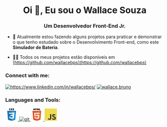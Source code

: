 <h1 align="center">Oi 👋, Eu sou o Wallace Souza</h1>
<h3 align="center">Um Desenvolvedor Front-End Jr.</h3>

- 🔭 Atualmente estou fazendo alguns projetos para praticar e demonstrar o que tenho estudado sobre o Desenvolvimento Front-end, como este **Simulador de Bateria**.

- 👨‍💻 Todos os meus projetos estão disponíveis em [https://github.com/wallacebps](https://github.com/wallacebps)

<h3 align="left">Connect with me:</h3>
<p align="left">
<a href="https://linkedin.com/in/https://www.linkedin.com/in/wallacebps/" target="blank"><img align="center" src="https://raw.githubusercontent.com/rahuldkjain/github-profile-readme-generator/master/src/images/icons/Social/linked-in-alt.svg" alt="https://www.linkedin.com/in/wallacebps/" height="30" width="40" /></a>
<a href="https://instagram.com/wallace.bruno" target="blank"><img align="center" src="https://raw.githubusercontent.com/rahuldkjain/github-profile-readme-generator/master/src/images/icons/Social/instagram.svg" alt="wallace.bruno" height="30" width="40" /></a>
</p>

<h3 align="left">Languages and Tools:</h3>
<p align="left"> <a href="https://www.w3schools.com/css/" target="_blank" rel="noreferrer"> <img src="https://raw.githubusercontent.com/devicons/devicon/master/icons/css3/css3-original-wordmark.svg" alt="css3" width="40" height="40"/> </a> <a href="https://git-scm.com/" target="_blank" rel="noreferrer"> <img src="https://www.vectorlogo.zone/logos/git-scm/git-scm-icon.svg" alt="git" width="40" height="40"/> </a> <a href="https://www.w3.org/html/" target="_blank" rel="noreferrer"> <img src="https://raw.githubusercontent.com/devicons/devicon/master/icons/html5/html5-original-wordmark.svg" alt="html5" width="40" height="40"/> </a> <a href="https://developer.mozilla.org/en-US/docs/Web/JavaScript" target="_blank" rel="noreferrer"> <img src="https://raw.githubusercontent.com/devicons/devicon/master/icons/javascript/javascript-original.svg" alt="javascript" width="40" height="40"/> </a> </p>
